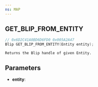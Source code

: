 ```yaml
---
ns: MAP
---
```

## GET_BLIP_FROM_ENTITY

```c
// 0x6D2C41A8BD6D6FD0 0x005A2A47
Blip GET_BLIP_FROM_ENTITY(Entity entity);
```

```
Returns the Blip handle of given Entity.
```

## Parameters
* **entity**:

